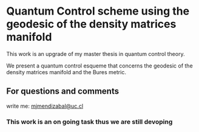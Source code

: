 # Quantum Control scheme using the geodesic of the density matrices manifold

This work is an upgrade of my master thesis in quantum control theory. 

We present a quantum control esqueme that concerns the geodesic of the density matrices manifold and the Bures metric. 

## For questions and comments
write me: 
mjmendizabal@uc.cl

### This work is an on going task thus we are still devoping

